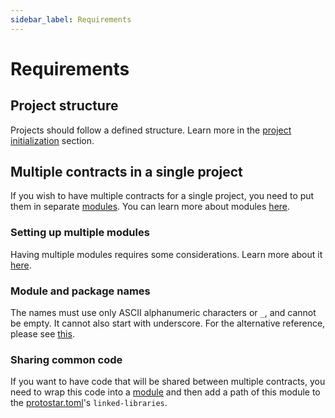 ```yaml
---
sidebar_label: Requirements
---
```


# Requirements

## Project structure

Projects should follow a defined structure. Learn more in the [project initialization](./02-project-initialization.md)
section.

## Multiple contracts in a single project

If you wish to have multiple contracts for a single project, you need to put them in
separate [modules](./02-project-initialization.md#cairo-1-modules). You can learn more about
modules [here](./02-project-initialization.md#cairo-1-modules).

### Setting up multiple modules

Having multiple modules requires some considerations. Learn more about
it [here](./02-project-initialization.md#using-multiple-contracts-in-project).

### Module and package names

The names must use only ASCII alphanumeric characters or `_`, and cannot be empty. It cannot also start with underscore.
For the alternative reference, please see [this](https://docs.swmansion.com/scarb/docs/reference/manifest#name).

### Sharing common code

If you want to have code that will be shared between multiple contracts, you need to wrap this code into a [module](./02-project-initialization.md#cairo-1-modules) and then add a
path of this module to the [protostar.toml](./02-project-initialization.md#the-protostartoml)'s `linked-libraries`.
